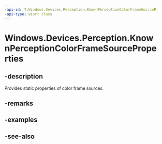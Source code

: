 ```yaml
---
-api-id: T:Windows.Devices.Perception.KnownPerceptionColorFrameSourceProperties
-api-type: winrt class
---
```


<!-- Class syntax.
public class KnownPerceptionColorFrameSourceProperties 
-->

# Windows.Devices.Perception.KnownPerceptionColorFrameSourceProperties

## -description
Provides static properties of color frame sources.

## -remarks


## -examples

## -see-also
